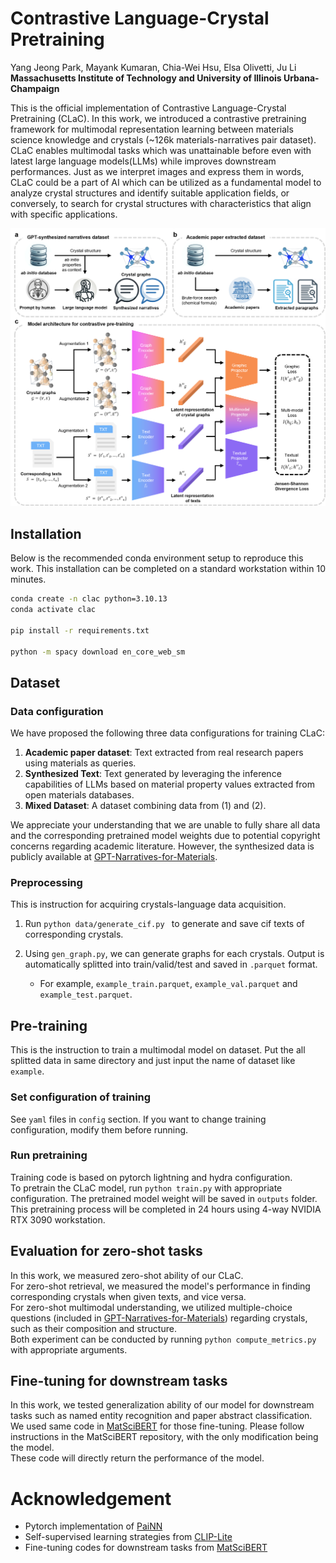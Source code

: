 # Contrastive Language-Crystal Pretraining
Yang Jeong Park, Mayank Kumaran, Chia-Wei Hsu, Elsa Olivetti, Ju Li   
**Massachusetts Institute of Technology and University of Illinois Urbana-Champaign**

This is the official implementation of Contrastive Language-Crystal Pretraining (CLaC). In this work, we introduced a contrastive pretraining framework for multimodal representation learning between materials science knowledge and crystals (~126k materials-narratives pair dataset). CLaC enables multimodal tasks which was unattainable before even with latest large language models(LLMs) while improves downstream performances. Just as we interpret images and express them in words, CLaC could be a part of AI which can be utilized as a fundamental model to analyze crystal structures and identify suitable application fields, or conversely, to search for crystal structures with characteristics that align with specific applications.

![](asset/overall_architecture.png)

## Installation
Below is the recommended conda environment setup to reproduce this work. This installation can be completed on a standard workstation within 10 minutes.
```bash
conda create -n clac python=3.10.13
conda activate clac

pip install -r requirements.txt

python -m spacy download en_core_web_sm
```

## Dataset
### Data configuration
We have proposed the following three data configurations for training CLaC:

1. **Academic paper dataset**: Text extracted from real research papers using materials as queries.
2. **Synthesized Text**: Text generated by leveraging the inference capabilities of LLMs based on material property values extracted from open materials databases.
3. **Mixed Dataset**: A dataset combining data from (1) and (2).

We appreciate your understanding that we are unable to fully share all data and the corresponding pretrained model weights due to potential copyright concerns regarding academic literature. However, the synthesized data is publicly available at [GPT-Narratives-for-Materials](https://huggingface.co/datasets/yjeong/GPT-Narratives-for-Materials).

### Preprocessing 
This is instruction for acquiring crystals-language data acquisition.

1. Run `python data/generate_cif.py ` to generate and save cif texts of corresponding crystals.

2. Using `gen_graph.py`, we can generate graphs for each crystals. Output is automatically splitted into train/valid/test and saved in `.parquet` format.   
    - For example, `example_train.parquet`, `example_val.parquet` and `example_test.parquet`.

## Pre-training

This is the instruction to train a multimodal model on dataset.
Put the all splitted data in same directory and just input the name of dataset like `example`.

### Set configuration of training
See `yaml` files in `config` section. If you want to change training configuration, modify them before running.

### Run pretraining
Training code is based on pytorch lightning and hydra configuration.    
To pretrain the CLaC model, run `python train.py` with appropriate configuration. The pretrained model weight will be saved in `outputs` folder. This pretraining process will be completed in 24 hours using 4-way NVIDIA RTX 3090 workstation.

## Evaluation for zero-shot tasks
In this work, we measured zero-shot ability of our CLaC.  
For zero-shot retrieval, we measured the model's performance in finding corresponding crystals when given texts, and vice versa.   
For zero-shot multimodal understanding, we utilized multiple-choice questions (included in [GPT-Narratives-for-Materials](https://huggingface.co/datasets/yjeong/GPT-Narratives-for-Materials)) regarding crystals, such as their composition and structure.   
Both experiment can be conducted by running `python compute_metrics.py` with appropriate arguments.

## Fine-tuning for downstream tasks
In this work, we tested generalization ability of our model for downstream tasks such as named entity recognition and paper abstract classification.   
We used same code in [MatSciBERT](https://github.com/M3RG-IITD/MatSciBERT) for those fine-tuning. Please follow instructions in the MatSciBERT repository, with the only modification being the model.   
These code will directly return the performance of the model.


# Acknowledgement
- Pytorch implementation of [PaiNN](https://github.com/MaxH1996/PaiNN-in-PyG/blob/main/)
- Self-supervised learning strategies from [CLIP-Lite](https://github.com/4m4n5/CLIP-Lite)
- Fine-tuning codes for downstream tasks from [MatSciBERT](https://github.com/M3RG-IITD/MatSciBERT)
